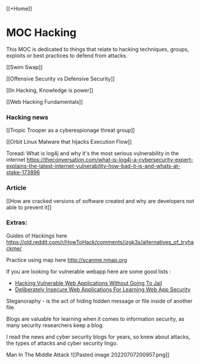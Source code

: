 [[+Home]]

# MOC Hacking
This MOC is dedicated to things that relate to hacking techniques, groups, exploits or best practices to defend from attacks.

[[Swim Swap]]


[[Offensive Security vs Defensive Security]]


[[In Hacking, Knowledge is power]]


[[Web Hacking Fundamentals]]




### Hacking news

[[Tropic Trooper as a cyberespionage threat group]]


[[Orbit Linux Malware that hijacks Execution Flow]]


Toread: What is log4j and why it's the most serious vulnerability in the internet
https://theconversation.com/what-is-log4j-a-cybersecurity-expert-explains-the-latest-internet-vulnerability-how-bad-it-is-and-whats-at-stake-173896


### Article
[[How are cracked versions of software created and why are developers not able to prevent it]]



### Extras:

Guides of Hackings here
https://old.reddit.com/r/HowToHack/comments/izgk3s/alternatives_of_tryhackme/


Practice using map here
http://scanme.nmap.org

If you are looking for vulnerable webapp here are some good lists :
-   [Hacking Vulnerable Web Applications Without Going To Jail](http://blog.taddong.com/2011/10/hacking-vulnerable-web-applications.html)
-   [Deliberately Insecure Web Applications For Learning Web App Security](http://www.irongeek.com/i.php?page=security/deliberately-insecure-web-applications-for-learning-web-app-security)


Steganoraphy - is the act of hiding hidden message or file inside of another file. 


Blogs are valuable for learning when it comes to information security, 
as many security researchers keep a blog.


I read the news and cyber security blogs for years, so knew about attacks, the types of attacks and cyber security lingo.


Man In The Middle Attack
![[Pasted image 20220707200957.png]]